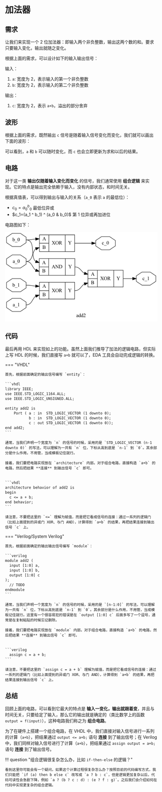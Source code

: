 # 加法器


## 需求

让我们来实现一个 2 位加法器：即输入两个非负整数，输出这两个数的和。要求只要输入变化，输出就随之变化。

根据上面的需求，可以设计如下的输入输出信号：

输入：

1. `a`: 宽度为 2，表示输入的第一个非负整数
2. `b`: 宽度为 2，表示输入的第二个非负整数

输出：

1. `c`: 宽度为 2，表示 `a+b`，溢出的部分舍弃

## 波形

根据上面的需求，既然输出 `c` 信号是随着输入信号变化而变化，我们就可以画出下面的波形：

<script type="WaveDrom">
{
  signal:
    [
      { name: "a", wave: "==.===.=..==", data: ["1","3","0","2","3","0","2","1"]},
      { name: "b", wave: "=..=..==..=.", data: ["3","2","1","0","3"]},
      { name: "c", wave: "==.=====..==", data: ["0","2","2","0","1","0","0","1","0"]}
    ]
}
</script>

可以看到，`a` 和 `b` 可以随时变化，而 `c` 也会立即更新为求和以后的结果。


## 电路

对于这一类 **输出仅随着输入变化而变化** 的信号，我们通常使用 **组合逻辑** 来实现。它的特点是输出完全依赖于输入，没有内部状态，和时间无关。

根据真值表，可以得到输出与输入的关系（`a_0` 表示 `a` 的最低位）：

- $c_0=a_0 ^ b_0$ 最低位异或
- $c_1=(a_1 ^ b_1) ^ (a_0 & b_0)$ 第 1 位异或再加进位

电路图如下：

![](imgs/add2.png)

## 代码

最后再用 HDL 来实现如上的功能。虽然上面我们推导了加法的逻辑电路，但实际上写 HDL 的时候，我们直接写 `a+b` 就可以了，EDA 工具会自动完成逻辑的转换。

=== "VHDL"

    首先，根据前面确定的输出信号编写 `entity`：
  
    ```vhdl
    library IEEE;
    use IEEE.STD_LOGIC_1164.ALL;
    use IEEE.STD_LOGIC_UNSIGNED.ALL;
  
    entity add2 is
        Port ( a : in  STD_LOGIC_VECTOR (1 downto 0);
               b : in  STD_LOGIC_VECTOR (1 downto 0);
               c : out STD_LOGIC_VECTOR (1 downto 0));
    end add2;
    ```
  
    通常，当我们声明一个宽度为 `n` 的信号的时候，采用的是 `STD_LOGIC_VECTOR (n-1 downto 0)` 的写法，可以理解为一共有 `n` 位，下标从高到底是 `n-1` 到 `0`。其余部分是什么作用，不用管，当成模板记住就行。
  
    接着，我们要把电路实现放在 `architecture` 内部。对于组合电路，直接构造 `a+b` 的电路，然后把结果 **连接** 到输出信号 `c` 即可。


    ```vhdl
    architecture behavior of add2 is
    begin
      c <= a + b;
    end behavior;
    ```

    请注意，不要把这里的 `<=` 理解为赋值，而是把它看成信号的连接：通过一系列的逻辑门（比如上面提到的异或门 XOR、与门 AND），计算得到 `a+b` 的结果，再把结果连接到输出信号 `c` 上。

=== "Verilog/System Verilog"

    首先，根据前面确定的输出输出信号编写 `module`：
  
    ```verilog
    module add2 (
      input [1:0] a,
      input [1:0] b,
      output [1:0] c
    );
      // TODO
    endmodule
    ```
  
    通常，当我们声明一个宽度为 `n` 的信号的时候，采用的是 `[n-1:0]` 的写法，可以理解为一共有 `n` 位，下标从高到底是 `n-1` 到 `0`。其余部分是什么作用，不用管，当成模板记住就行。这里有一个很容易犯的错误是在 `output [1:0] c` 后面多写了一个逗号，通常是在复制粘贴的时候忘记删除。
  
    接着，我们要把电路实现放在 `module` 内部。对于组合电路，直接构造 `a+b` 的电路，然后把结果 **连接** 到输出信号 `c` 即可。
  
  
    ```verilog
      assign c = a + b;
    ```
  
    请注意，不要把这里的 `assign c = a + b` 理解为赋值，而是把它看成信号的连接：通过一系列的逻辑门（比如上面提到的异或门 XOR、与门 AND），计算得到 `a+b` 的结果，再把结果连接到输出信号 `c` 上。

## 总结

回顾上面的电路，可以看到它最大的特点是 **输入一变化，输出就跟着变**，并且与时间无关，只要给定了输入，那么它的输出就是确定的（类比数学上的函数 `output = f(input)`），这种电路我们称之为 **组合电路**。

为了在硬件上搭建一个组合电路，在 VHDL 中，我们直接对输入信号进行一系列的计算（`a+b`），把结果通过 `output <= a+b;` 语句 **连接** 到了输出信号；在 Verilog 中，我们同样对输入信号进行了计算（`a+b`），把结果通过 `assign output = a+b;` 语句 **连接** 到了输出信号。

!!! question "组合逻辑很复杂怎么办，比如 `if-then-else` 的逻辑？"

    看到这里你可能会有一个疑问，如果这个计算过程很复杂怎么办？按照目前的代码编写方式，我们只能把 `if (a) then b else c` 改写成 `a ? b : c`，但是逻辑更加复杂以后，代码可读性会急剧下降，例如 `a ? (b ? c : d) : (e ? f : g)`。之后我们会介绍如何在代码中实现更复杂的组合逻辑。
